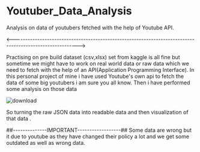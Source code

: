 
# Youtuber_Data_Analysis
Analysis on data of youtubers fetched with the help of Youtube API.


<--------------------------------------------------------------------------------------------------------->

Practising on pre build dataset (csv,xlsx) set from kaggle is all fine but sometime we might have to work on real world data or raw data which we need to fetch with the help of an API(Application Programming Interface).
In this personal project of mine i have used Youtube's own api to fetch the data of some big youtubers i am sure you all know.
Then i have performed some analysis on those data



![download](https://user-images.githubusercontent.com/61158656/178784838-e88144ec-af12-4dfd-b936-11a5d4142424.jpg)



So turning the raw JSON data into readable data and then visualization of that data .

##--------------IMPORTANT------------------##
Some data are wrong but it due to youtube as they have changed their policy a lot and we get some outdated as well as wrong data.

